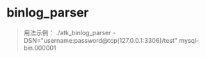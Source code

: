 # binlog_parser

> 用法示例：
> ./atk_binlog_parser -DSN="username:password@tcp(127.0.0.1:3306)/test" mysql-bin.000001
